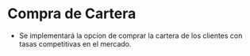 # Compra de Cartera

- Se implementará la opcion de comprar la cartera de los clientes con tasas competitivas en el mercado.